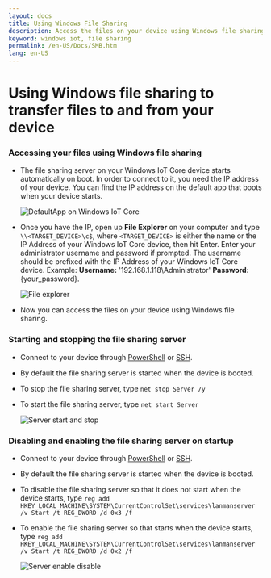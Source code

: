 ```yaml
---
layout: docs
title: Using Windows File Sharing
description: Access the files on your device using Windows file sharing
keyword: windows iot, file sharing
permalink: /en-US/Docs/SMB.htm
lang: en-US
---
```


# Using Windows file sharing to transfer files to and from your device

### Accessing your files using Windows file sharing
* The file sharing server on your Windows IoT Core device starts automatically on boot.  In order to connect to it, you need the IP address of your device.  You can find the IP address on the default app that boots when your device starts.

    ![DefaultApp on Windows IoT Core]({{site.baseurl}}/Resources/images/DefaultApp.png)
    
* Once you have the IP, open up **File Explorer** on your computer and type `\\<TARGET_DEVICE>\c$`, where `<TARGET_DEVICE>` is either the name or the IP Address of your Windows IoT Core device, then hit Enter.  Enter your administrator username and password if prompted. The username should be prefixed with the IP Address of your Windows IoT Core device. Example: **Username:** '192.168.1.118\Administrator'  **Password:** {your_password}.

    ![File explorer]({{site.baseurl}}/Resources/images/smb/smb_file_explorer.png)

* Now you can access the files on your device using Windows file sharing.

### Starting and stopping the file sharing server
* Connect to your device through [PowerShell]({{site.baseurl}}/{{page.lang}}/Docs/PowerShell.htm) or [SSH]({{site.baseurl}}/{{page.lang}}/Docs/SSH.htm).
* By default the file sharing  server is started when the device is booted.
* To stop the file sharing  server, type `net stop Server /y`
* To start the file sharing  server, type `net start Server`

    ![Server start and stop]({{site.baseurl}}/Resources/images/smb/smb_start_stop.png)
    
### Disabling and enabling the file sharing server on startup
* Connect to your device through [PowerShell]({{site.baseurl}}/{{page.lang}}/Docs/PowerShell.htm) or [SSH]({{site.baseurl}}/{{page.lang}}/Docs/SSH.htm).
* By default the file sharing  server is started when the device is booted.
* To disable the file sharing  server so that it does not start when the device starts, type `reg add HKEY_LOCAL_MACHINE\SYSTEM\CurrentControlSet\services\lanmanserver /v Start /t REG_DWORD /d 0x3 /f`
* To enable the file sharing  server so that starts when the device starts, type `reg add HKEY_LOCAL_MACHINE\SYSTEM\CurrentControlSet\services\lanmanserver /v Start /t REG_DWORD /d 0x2 /f`

    ![Server enable disable]({{site.baseurl}}/Resources/images/smb/smb_enable_disable.png)
